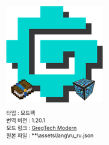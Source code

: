 <img src="638377968241398464.png" alt="GregTech Community Pack Modern">  

타입 : 모드팩  
번역 버전 : 1.20.1  
모드 링크 : [GregTech Modern](https://github.com/GregTechCEu/GregTech-Modern)  
원본 파일 : **\assets\lang\ru_ru.json